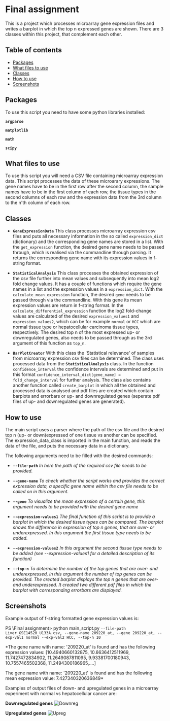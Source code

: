 # Final assignment
This is a project which processes microarray gene expression files and writes a barplot in which the top n expressed genes are shown.
There are 3 classes within this project, that complement each other. 

## Table of contents
- [Packages](#packages)
- [What files to use](#what-files-to-use)
- [Classes](#classes)
- [How to use](#how-to-use)
- [Screenshots](#screenshots)

## Packages
 To use this script you need to have some python libraries installed:

 **```argparse```**
 
 **```matplotlib```**
 
 **```math```**
 
 **```scipy```** 

## What files to use
To use this script you will need a CSV file containing microarray expression data. This script processes the data of these microarary expressions. The gene names have to be in the first row after the second column, the sample names have to be in the first column of each row, the tissue types in the  second columns of each row and the expression data from the 3rd column to the n'th column of each row. 

## Classes
- **```GeneExpressionData```** This class processes microarray expression csv files and puts all necessary information in the so called ```expression_dict``` (dictionary) and the corresponding gene names are stored in a list. With the ```get_expression``` function, the desired gene name needs to be passed through, which is realised via the commandline through parsing. It returns the corresponding gene name with its expression values in f-string format.
 
-  **```StatisticalAnalysis```** This class processes the obtained expression of the csv file further into mean values and subsequently into mean log2 fold change values. It has a couple of functions which require the gene names in a list and the expression values in a ```expression_dict```. With the ```calculate_mean_expression``` function, the desired ```gene``` needs to be passed through via the commandline. With this gene its mean expression values are return in f-string format. In the ```calculate_differential_expression``` function the log2 fold-change values are calculated of the desired ```expression_values1``` and ```expression_values2```, which can be for example ```normal``` or ```HCC``` which are normal tissue type or hepatocellular carcinoma tissue types, respectively. The desired top n of the most expressed up- or downregulated genes, also needs to be passed through as the 3rd argument of this function as ```top_n```.
  
-  **```BarPlotCreator```** With this class the 'Statistical relevance' of samples from microarray expression csv files can be determined. The class uses processed data from the **```StatisticalAnalysis```** class. In the function ```confidence_interval``` the confidence intervals are determined and put in this format ```confidence_interval_dict[gene_name] = fold_change_interval``` for further analysis. The class also contains another function called ```create_barplot``` in which all the obtained and processed data is analysed and pdf files are created which contain barplots and errorbars or up- and downregulated genes (seperate pdf files of up- and downregulated genes are generated).

## How to use
The main script uses a parser where the path of the csv file and the desired top n (up- or down)expressed of one tissue vs another can be specified. The expression_data_class is imported in the main function, and reads the data of the file, and puts the necessary data in a dictionary. 

The following arguments need to be filled with the desired commands:
- **```--file-path```** *In here the path of the required csv file needs to be provided.*

- **```--gene-name```** *To check whether the script works and provides the correct expression data, a specific gene name within the csv file needs to be called on in this argument.*

- **```--gene```** *To visualize the mean expression of a certain gene, this argument needs to be provided with the desired gene name*

- **```--expression-values1```** *The final function of this script is to provide a barplot in which the desired tissue types can be compared. The barplot shows the difference in expression of top n genes, that are over- or underexpressed. In this argument the first tissue type needs to be added.*

- **```--expression-values2```** *In this argument the second tissue type needs to be added (see --expression-values1 for a detailed description of its function)*

- **```--top-n```** *To determine the number of the top genes that are over- and underexpressed, in this argument the number of top genes can be provided. The created barplot displays the top n genes that are over- and underexpressed. It created two different pdf files in which the barplot with corresponding errorbars are displayed.*

## Screenshots
Example output of f-string formatted gene expression values is:

PS \Final assignment> python main_script.py ```--file-path Liver_GSE14520_U133A.csv, --gene-name 209220_at, --gene 209220_at, --exp-val1 normal --exp-val2 HCC, --top-n 10```

*The gene name with name: '209220_at' is found and has the following expression values: [10.4940660132875, 10.6636412511969, 11.7427472834902, 11.2649087811095, 9.93381700180943, 10.7557465502368, 11.2494300186965,....]

The gene name with name: '209220_at' is found and has the following mean expression value: 7.427340320636849*


Examples of output files of down- and upregulated genes in a microarray experiment with normal vs hepatocellular cancer are:

**Downregulated genes**
![Downreg](https://github.com/josvandam0/Final-Assignment/assets/131524850/30c65f6d-0ea6-49f5-9b62-de93e6f309f4)

**Upregulated genes**
![Upreg](https://github.com/josvandam0/Final-Assignment/assets/131524850/4470c399-9806-45fa-9bfe-cbd09a26f8c3)
